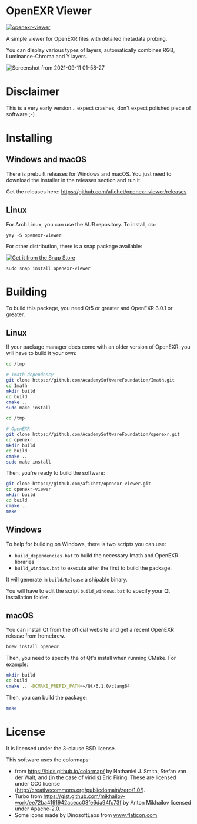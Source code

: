 OpenEXR Viewer
==============

[![openexr-viewer](https://snapcraft.io/openexr-viewer/badge.svg)](https://snapcraft.io/openexr-viewer)

A simple viewer for OpenEXR files with detailed metadata probing.

You can display various types of layers, automatically combines RGB,
Luminance-Chroma and Y layers.

![Screenshot from 2021-09-11 01-58-27](https://user-images.githubusercontent.com/7930348/132928984-fd31c2c3-c66f-43c9-b63b-2f1836a09fe8.png)

Disclaimer
==========

This is a very early version... expect crashes, don't expect polished
piece of software ;-)


Installing
==========

Windows and macOS
-----------------

There is prebuilt releases for Windows and macOS. You just need to download the
installer in the releases section and run it.

Get the releases here: https://github.com/afichet/openexr-viewer/releases


Linux
-----

For Arch Linux, you can use the AUR repository. To install, do:

```
yay -S openexr-viewer
```

For other distribution, there is a snap package available:

[![Get it from the Snap Store](https://snapcraft.io/static/images/badges/en/snap-store-black.svg)](https://snapcraft.io/openexr-viewer)


```
sudo snap install openexr-viewer
```


Building
========

To build this package, you need Qt5 or greater and OpenEXR 3.0.1 or greater.

Linux
-----

If your package manager does come with an older version of OpenEXR,
you will have to build it your own:

```bash
cd /tmp

# Imath dependency
git clone https://github.com/AcademySoftwareFoundation/Imath.git
cd Imath
mkdir build
cd build
cmake ..
sudo make install

cd /tmp

# OpenEXR
git clone https://github.com/AcademySoftwareFoundation/openexr.git
cd openexr
mkdir build
cd build
cmake ..
sudo make install
```

Then, you're ready to build the software:

```bash
git clone https://github.com/afichet/openexr-viewer.git
cd openexr-viewer
mkdir build
cd build
cmake ..
make
```

Windows
-------

To help for building on Windows, there is two scripts you can use:
- `build_dependencies.bat` to build the necessary Imath and OpenEXR libraries
- `build_windows.bat` to execute after the first to build the package.

It will generate in `build/Release` a shipable binary.

You will have to edit the script `build_windows.bat` to specify your
Qt installation folder.

macOS
-----

You can install Qt from the official website and get a recent OpenEXR
release from homebrew.

```bash
brew install openexr
```

Then, you need to specify the of Qt's install when running CMake. For example:

```bash
mkdir build
cd build
cmake .. -DCMAKE_PREFIX_PATH=~/Qt/6.1.0/clang64
```

Then, you can build the package:

```bash
make
```


License
=======

It is licensed under the 3-clause BSD license.

This software uses the colormaps:

- from https://bids.github.io/colormap/ by Nathaniel J. Smith, Stefan
van der Walt, and (in the case of viridis) Eric Firing. These are
licensed under CC0 license
(http://creativecommons.org/publicdomain/zero/1.0/).
- Turbo from https://gist.github.com/mikhailov-work/ee72ba4191942acecc03fe6da94fc73f by Anton Mikhailov licensed under Apache-2.0.
- Some icons made by DinosoftLabs from www.flaticon.com 
